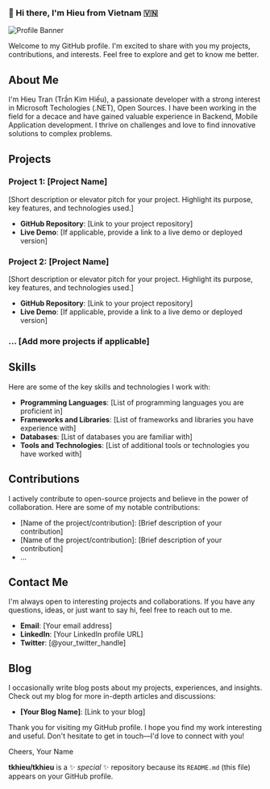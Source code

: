 ### 👋 Hi there, I'm Hieu from Vietnam 🇻🇳

![Profile Banner](https://path/to/your/profile/banner.png)

Welcome to my GitHub profile. I'm excited to share with you my projects, contributions, and interests. Feel free to explore and get to know me better.

## About Me

I'm Hieu Tran (Trần Kim Hiếu), a passionate developer with a strong interest in Microsoft Techologies (.NET), Open Sources. I have been working in the field for a decace and have gained valuable experience in Backend, Mobile Application development. I thrive on challenges and love to find innovative solutions to complex problems. 

## Projects

### Project 1: [Project Name]

[Short description or elevator pitch for your project. Highlight its purpose, key features, and technologies used.]

- **GitHub Repository**: [Link to your project repository]
- **Live Demo**: [If applicable, provide a link to a live demo or deployed version]

### Project 2: [Project Name]

[Short description or elevator pitch for your project. Highlight its purpose, key features, and technologies used.]

- **GitHub Repository**: [Link to your project repository]
- **Live Demo**: [If applicable, provide a link to a live demo or deployed version]

### ... [Add more projects if applicable]

## Skills

Here are some of the key skills and technologies I work with:

- **Programming Languages**: [List of programming languages you are proficient in]
- **Frameworks and Libraries**: [List of frameworks and libraries you have experience with]
- **Databases**: [List of databases you are familiar with]
- **Tools and Technologies**: [List of additional tools or technologies you have worked with]

## Contributions

I actively contribute to open-source projects and believe in the power of collaboration. Here are some of my notable contributions:

- [Name of the project/contribution]: [Brief description of your contribution]
- [Name of the project/contribution]: [Brief description of your contribution]
- ...

## Contact Me

I'm always open to interesting projects and collaborations. If you have any questions, ideas, or just want to say hi, feel free to reach out to me.

- **Email**: [Your email address]
- **LinkedIn**: [Your LinkedIn profile URL]
- **Twitter**: [@your_twitter_handle]

## Blog

I occasionally write blog posts about my projects, experiences, and insights. Check out my blog for more in-depth articles and discussions:

- **[Your Blog Name]**: [Link to your blog]

Thank you for visiting my GitHub profile. I hope you find my work interesting and useful. Don't hesitate to get in touch—I'd love to connect with you!

Cheers,
Your Name

**tkhieu/tkhieu** is a ✨ _special_ ✨ repository because its `README.md` (this file) appears on your GitHub profile.
